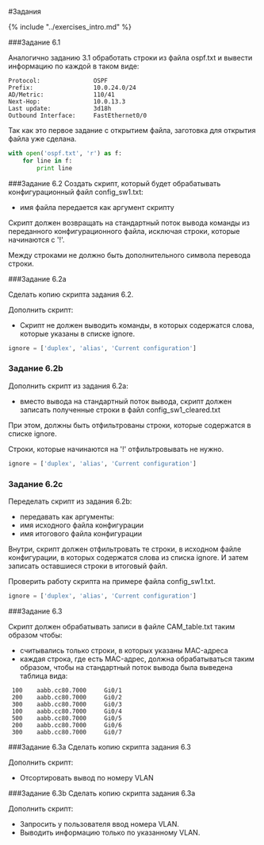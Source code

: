 #Задания

{% include "../exercises_intro.md" %}

###Задание 6.1

Аналогично заданию 3.1 обработать строки из файла ospf.txt
и вывести информацию по каждой в таком виде:
```
Protocol:               OSPF
Prefix:                 10.0.24.0/24
AD/Metric:              110/41
Next-Hop:               10.0.13.3
Last update:            3d18h
Outbound Interface:     FastEthernet0/0
```
Так как это первое задание с открытием файла, заготовка для открытия файла уже сделана.

```python
with open('ospf.txt', 'r') as f:
    for line in f:
        print line
```

###Задание 6.2
Создать скрипт, который будет обрабатывать конфигурационный файл config_sw1.txt:
* имя файла передается как аргумент скрипту

Скрипт должен возвращать на стандартный поток вывода команды из переданного
конфигурационного файла, исключая строки, которые начинаются с '!'.

Между строками не должно быть дополнительного символа перевода строки.


###Задание 6.2a

Сделать копию скрипта задания 6.2.

Дополнить скрипт:
* Скрипт не должен выводить команды, в которых содержатся слова, которые указаны в списке ignore.

```python
ignore = ['duplex', 'alias', 'Current configuration']
```


### Задание 6.2b

Дополнить скрипт из задания 6.2a:
* вместо вывода на стандартный поток вывода, скрипт должен записать полученные строки в файл config_sw1_cleared.txt

При этом, должны быть отфильтрованы строки, которые содержатся в списке ignore.

Строки, которые начинаются на '!' отфильтровывать не нужно.

```python
ignore = ['duplex', 'alias', 'Current configuration']
```

### Задание 6.2c

Переделать скрипт из задания 6.2b:
* передавать как аргументы:
 * имя исходного файла конфигурации
 * имя итогового файла конфигурации

Внутри, скрипт должен отфильтровать те строки, в исходном файле конфигурации,
в которых содержатся слова из списка ignore.
И затем записать оставшиеся строки в итоговый файл.

Проверить работу скрипта на примере файла config_sw1.txt.

```python
ignore = ['duplex', 'alias', 'Current configuration']
```

###Задание 6.3

Скрипт должен обрабатывать записи в файле CAM_table.txt таким образом чтобы:
* считывались только строки, в которых указаны MAC-адреса
* каждая строка, где есть MAC-адрес, должна обрабатываться таким образом, чтобы на стандартный поток вывода была выведена таблица вида:

```
 100    aabb.cc80.7000     Gi0/1
 200    aabb.cc80.7000     Gi0/2
 300    aabb.cc80.7000     Gi0/3
 100    aabb.cc80.7000     Gi0/4
 500    aabb.cc80.7000     Gi0/5
 200    aabb.cc80.7000     Gi0/6
 300    aabb.cc80.7000     Gi0/7
```


###Задание 6.3a
Сделать копию скрипта задания 6.3

Дополнить скрипт:
* Отсортировать вывод по номеру VLAN


###Задание 6.3b
Сделать копию скрипта задания 6.3a

Дополнить скрипт:
* Запросить у пользователя ввод номера VLAN.
* Выводить информацию только по указанному VLAN.

